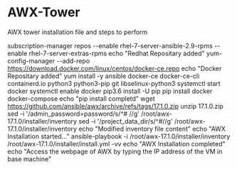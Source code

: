 # AWX-Tower
AWX tower installation file and steps to perform 


subscription-manager repos --enable rhel-7-server-ansible-2.9-rpms --enable rhel-7-server-extras-rpms
echo "Redhat Repositary added"
yum-config-manager --add-repo https://download.docker.com/linux/centos/docker-ce.repo
echo "Docker Repositary added"
yum install -y ansible docker-ce docker-ce-cli containerd.io python3 python3-pip git libselinux-python3
systemctl start docker
systemctl enable docker
pip3.6 install -U pip
pip install docker docker-compose
echo "pip install completd"
wget https://github.com/ansible/awx/archive/refs/tags/17.1.0.zip
unzip 17.1.0.zip
sed -i '/admin_password=password/s/^# //g' /root/awx-17.1.0/installer/inventory
sed -i '/project_data_dir/s/^#//g' /root/awx-17.1.0/installer/inventory
echo "Modified inventory file content"
echo "AWX Installation started..."
ansible-playbook -i /root/awx-17.1.0/installer/inventory /root/awx-17.1.0/installer/install.yml -vv
echo "AWX Installation completed"
echo "Access the webpage of AWX by typing the IP address of the VM in base machine"
